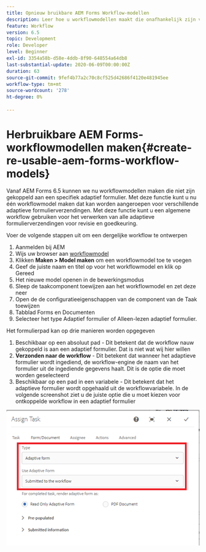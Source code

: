 ```yaml
---
title: Opnieuw bruikbare AEM Forms Workflow-modellen
description: Leer hoe u workflowmodellen maakt die onafhankelijk zijn van Adaptive Forms.
feature: Workflow
version: 6.5
topic: Development
role: Developer
level: Beginner
exl-id: 3354a58b-d58e-4ddb-8f90-648554a64db8
last-substantial-update: 2020-06-09T00:00:00Z
duration: 63
source-git-commit: 9fef4b77a2c70c8cf525d42686f4120e481945ee
workflow-type: tm+mt
source-wordcount: '278'
ht-degree: 0%

---
```


# Herbruikbare AEM Forms-workflowmodellen maken{#create-re-usable-aem-forms-workflow-models}

Vanaf AEM Forms 6.5 kunnen we nu workflowmodellen maken die niet zijn gekoppeld aan een specifiek adaptief formulier. Met deze functie kunt u nu één workflowmodel maken dat kan worden aangeroepen voor verschillende adaptieve formulierverzendingen. Met deze functie kunt u een algemene workflow gebruiken voor het verwerken van alle adaptieve formulierverzendingen voor revisie en goedkeuring.

Voer de volgende stappen uit om een dergelijke workflow te ontwerpen

1. Aanmelden bij AEM
1. Wijs uw browser aan [workflowmodel](http://localhost:4502/libs/cq/workflow/admin/console/content/models.html)
1. Klikken __Maken > Model maken__ om een workflowmodel toe te voegen
1. Geef de juiste naam en titel op voor het workflowmodel en klik op Gereed
1. Het nieuwe model openen in de bewerkingsmodus
1. Sleep de taakcomponent toewijzen aan het workflowmodel en zet deze neer
1. Open de de configuratieeigenschappen van de component van de Taak toewijzen
1. Tabblad Forms en Documenten
1. Selecteer het type Adaptief formulier of Alleen-lezen adaptief formulier.

Het formulierpad kan op drie manieren worden opgegeven

1. Beschikbaar op een absoluut pad - Dit betekent dat de workflow nauw gekoppeld is aan een adaptief formulier. Dat is niet wat wij hier willen
1. **Verzonden naar de workflow** - Dit betekent dat wanneer het adaptieve formulier wordt ingediend, de workflow-engine de naam van het formulier uit de ingediende gegevens haalt. Dit is de optie die moet worden geselecteerd
1. Beschikbaar op een pad in een variabele - Dit betekent dat het adaptieve formulier wordt opgehaald uit de workflowvariabele. In de volgende screenshot ziet u de juiste optie die u moet kiezen voor ontkoppelde workflow in een adaptief formulier

![Opnieuw bruikbare AEM Forms Workflow-modellen](assets/workflomodel.PNG)
